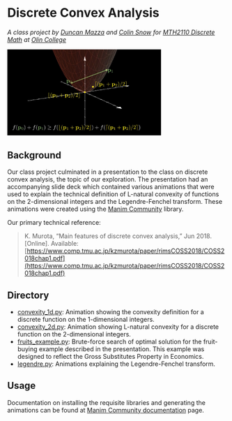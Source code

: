 # Discrete Convex Analysis
*A class project by [Duncan Mazza](https://github.com/duncanmazza) and [Colin Snow](https://github.com/colinmsnow) for [MTH2110 Discrete Math](https://olin.smartcatalogiq.com/en/2018-19/Catalog/Courses-Credits-Hours/MTH-Mathematics/2000/MTH2110) at [Olin College](https://olin.edu)*

<img width="70%" alt="L-natural convexity animation screenshot" src="l_natural_convexity.png"/>

## Background

Our class project culminated in a presentation to the class on discrete convex analysis, the topic of our exploration. The presentation had an accompanying slide deck which contained various animations that were used to explain the technical definition of L-natural convexity of functions on the 2-dimensional integers and the Legendre-Fenchel transform. These animations were created using the [Manim Community](https://github.com/ManimCommunity/manim) library.

Our primary technical reference:

> K.  Murota,  “Main  features  of  discrete  convex  analysis,”  Jun  2018.[Online].   Available: [https://www.comp.tmu.ac.jp/kzmurota/paper/rimsCOSS2018/COSS2018chap1.pdf](https://www.comp.tmu.ac.jp/kzmurota/paper/rimsCOSS2018/COSS2018chap1.pdf)

## Directory

- [convexity_1d.py](discrete/convexity_1d.py): Animation showing the convexity definition for a discrete function on the 1-dimensional integers.
- [convexity_2d.py](discrete/convexity_2d.py): Animation showing L-natural convexity for a discrete function on the 2-dimensional integers.
- [fruits_example.py](discrete/fruits_example.py): Brute-force search of optimal solution for the fruit-buying example described in the presentation. This example was designed to reflect the Gross Substitutes Property in Economics.
- [legendre.py](discrete/legendre.py): Animations explaining the Legendre-Fenchel transform.

## Usage

Documentation on installing the requisite libraries and generating the animations can be found at [Manim Community documentation](https://www.manim.community/) page.
